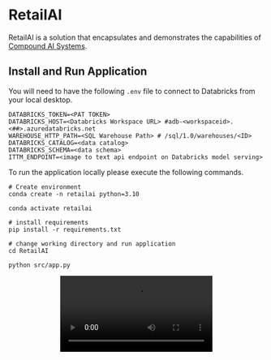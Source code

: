 # RetailAI
RetailAI is a solution that encapsulates and demonstrates the capabilities of [Compound AI Systems](https://bair.berkeley.edu/blog/2024/02/18/compound-ai-systems/). 



## Install and Run Application 

You will need to have the following `.env` file to connect to Databricks from your local desktop. 
```
DATABRICKS_TOKEN=<PAT TOKEN>
DATABRICKS_HOST=<Databricks Workspace URL> #adb-<workspaceid>.<##>.azuredatabricks.net
WAREHOUSE_HTTP_PATH=<SQL Warehouse Path> # /sql/1.0/warehouses/<ID>
DATABRICKS_CATALOG=<data catalog>
DATABRICKS_SCHEMA=<data schema>
ITTM_ENDPOINT=<image to text api endpoint on Databricks model serving>
```


To run the application locally please execute the following commands. 
```
# Create environment 
conda create -n retailai python=3.10

conda activate retailai

# install requirements 
pip install -r requirements.txt

# change working directory and run application
cd RetailAI

python src/app.py
```
<div style="text-align: center;">
<video src="https://www.youtube.com/watch?v=z8s0S9FLTrw" controls="controls" style="max-width: 730px;"></video>
</div>
